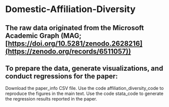 # Domestic-Affiliation-Diversity

## The raw data originated from the Microsoft Academic Graph (MAG; [https://doi.org/10.5281/zenodo.2628216](https://zenodo.org/records/6511057))

## To prepare the data, generate visualizations, and conduct regressions for the paper:
Download the paper_info CSV file.
Use the code affiliation_diversity_code to reproduce the figures in the main text.
Use the code stata_code to generate the regression results reported in the paper.
